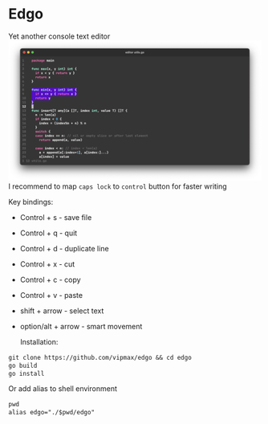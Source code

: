 # Edgo
Yet another console text editor
![editor](screen.png)
I recommend to map `caps lock` to `control` button for faster writing   

Key bindings:
- Control + s - save file
- Control + q - quit
- Control + d - duplicate line
- Control + x - cut 
- Control + c - copy 
- Control + v - paste
- shift + arrow - select text
- option/alt + arrow - smart movement


  Installation:
```shell
git clone https://github.com/vipmax/edgo && cd edgo
go build 
go install 
```

Or add alias to shell environment
```shell
pwd
alias edgo="./$pwd/edgo"
